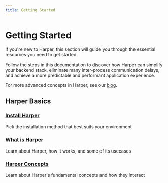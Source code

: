 ```yaml
---
title: Getting Started
---
```


# Getting Started

If you're new to Harper, this section will guide you through the essential resources you need to get started.

Follow the steps in this documentation to discover how Harper can simplify your backend stack, eliminate many inter-process communication delays, and achieve a more predictable and performant application experience.

For more advanced concepts in Harper, see our [blog](https:/www.harpersystems.dev/blog).

## Harper Basics

<div style={{display: 'grid', gridTemplateColumns: 'repeat(auto-fit, minmax(250px, 1fr))', gap: '1rem', margin: '2rem 0'}}>
  <div style={{border: '1px solid #e0e0e0', borderRadius: '8px', padding: '1.5rem', transition: 'box-shadow 0.2s'}}>
    <h3 style={{marginTop: '0'}}>
      <a href="./install-harper" style={{textDecoration: 'none', color: 'inherit'}}>
        Install Harper
      </a>
    </h3>
    <p style={{marginBottom: '0', color: '#666'}}>
      Pick the installation method that best suits your environment
    </p>
  </div>
  <div style={{border: '1px solid #e0e0e0', borderRadius: '8px', padding: '1.5rem', transition: 'box-shadow 0.2s'}}>
    <h3 style={{marginTop: '0'}}>
      <a href="./what-is-harper" style={{textDecoration: 'none', color: 'inherit'}}>
        What is Harper
      </a>
    </h3>
    <p style={{marginBottom: '0', color: '#666'}}>
      Learn about Harper, how it works, and some of its usecases
    </p>
  </div>
  <div style={{border: '1px solid #e0e0e0', borderRadius: '8px', padding: '1.5rem', transition: 'box-shadow 0.2s'}}>
    <h3 style={{marginTop: '0'}}>
      <a href="./harper-concepts" style={{textDecoration: 'none', color: 'inherit'}}>
        Harper Concepts
      </a>
    </h3>
    <p style={{marginBottom: '0', color: '#666'}}>
      Learn about Harper's fundamental concepts and how they interact
    </p>
  </div>
</div>

